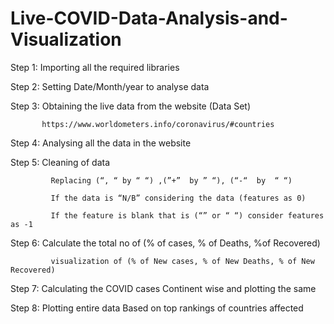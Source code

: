 # Live-COVID-Data-Analysis-and-Visualization

Step 1: Importing all the required libraries

Step 2: Setting Date/Month/year to analyse data

Step 3: Obtaining the live data from the website (Data Set)

           https://www.worldometers.info/coronavirus/#countries
            
Step 4: Analysing all the data in the website

Step 5: Cleaning of data 

             Replacing (“, “ by “ “) ,(”+”  by ” “), (“-“  by  “ “)
             
             If the data is “N/B” considering the data (features as 0)
             
             If the feature is blank that is (“” or “ “) consider features as -1
             
Step 6: Calculate the total no of (% of cases, % of Deaths, %of Recovered)

             visualization of (% of New cases, % of New Deaths, % of New Recovered)
              
Step 7: Calculating the COVID cases Continent wise and plotting the same

Step 8: Plotting entire data Based on top rankings of countries affected 

